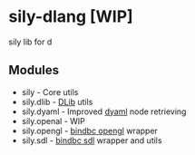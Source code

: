 # sily-dlang [WIP]

sily lib for d

## Modules

 * sily - Core utils
 * sily.dlib - [DLib](https://github.com/gecko0307/dlib) utils
 * sily.dyaml - Improved [dyaml](https://github.com/dlang-community/D-YAML) node retrieving
 * sily.openal - WIP
 * sily.opengl - [bindbc opengl](https://github.com/BindBC/bindbc-opengl) wrapper
 * sily.sdl - [bindbc sdl](https://github.com/BindBC/bindbc-sdl) wrapper and utils